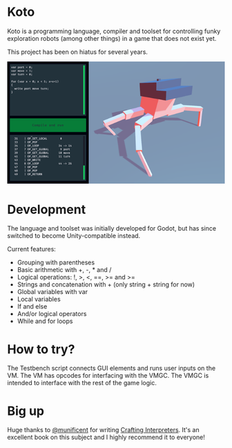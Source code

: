 ﻿# Koto
Koto is a programming language, compiler and toolset for controlling funky exploration robots (among other things) in a game that does not exist yet.

This project has been on hiatus for several years.

![Koto controlling a dapper little crab-bot in Unity](https://github.com/oneero/Koto/blob/Unity/crabbot.png?raw=true)

# Development
The language and toolset was initially developed for Godot, but has since switched to become Unity-compatible instead. 

Current features:
 * Grouping with parentheses
 * Basic arithmetic with +, -, * and /
 * Logical operations: !, >, <, ==, >= and >=
 * Strings and concatenation with + (only string + string for now)
 * Global variables with var
 * Local variables
 * If and else
 * And/or logical operators
 * While and for loops

# How to try?
The Testbench script connects GUI elements and runs user inputs on the VM. The VM has opcodes for interfacing with the VMGC. The VMGC is intended to interface with the rest of the game logic.

# Big up
Huge thanks to [@munificent](https://github.com/munificent) for writing [Crafting Interpreters](https://www.craftinginterpreters.com/). It's an excellent book on this subject and I highly recommend it to everyone!
